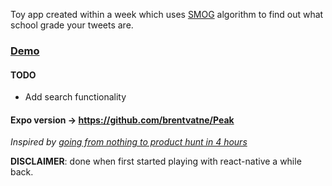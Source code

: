 Toy app created within a week which uses [SMOG](https://en.wikipedia.org/wiki/SMOG) algorithm to find out what school grade your tweets are.

### [Demo](https://youtu.be/jHoGybJSTGw)

#### TODO
- Add search functionality

#### Expo version -> https://github.com/brentvatne/Peak

*Inspired by* [*going from nothing to product hunt in 4 hours*](https://medium.com/@johnnylin/going-from-nothing-to-product-hunt-in-4-hours-89cfb67977b3)


**DISCLAIMER**: done when first started playing with react-native a while back.

